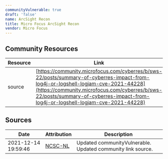 ```yaml
---
communityVulnerable: true
draft: 'false'
name: ArcSight Recon
title: Micro Focus ArcSight Recon
vendor: Micro Focus
---
```



## Community Resources
| Resource | Link |
| --- | --- |
| source | [https://community.microfocus.com/cyberres/b/sws-22/posts/summary-of-cyberres-impact-from-log4j-or-logshell-logjam-cve-2021-44228](https://community.microfocus.com/cyberres/b/sws-22/posts/summary-of-cyberres-impact-from-log4j-or-logshell-logjam-cve-2021-44228) |


## Sources
| Date | Attribution | Description |
| --- | --- | --- |
| 2021-12-14 19:59:46 | [NCSC-NL](https://github.com/NCSC-NL/log4shell/blob/main/software/README.md) | Updated communityVulnerable. Updated community link source.  |
